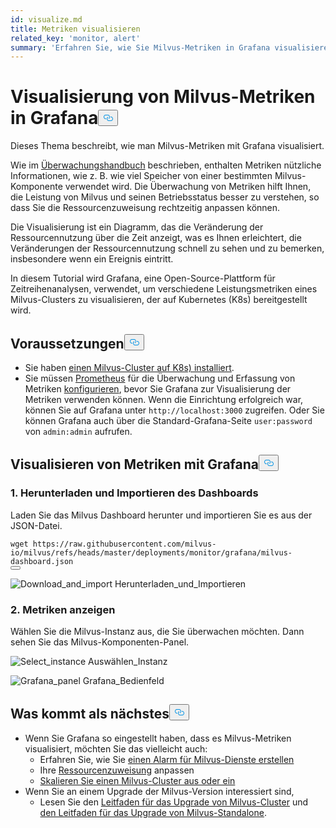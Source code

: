 ```yaml
---
id: visualize.md
title: Metriken visualisieren
related_key: 'monitor, alert'
summary: 'Erfahren Sie, wie Sie Milvus-Metriken in Grafana visualisieren können.'
---
```

<h1 id="Visualize-Milvus-Metrics-in-Grafana" class="common-anchor-header">Visualisierung von Milvus-Metriken in Grafana<button data-href="#Visualize-Milvus-Metrics-in-Grafana" class="anchor-icon" translate="no">
      <svg translate="no"
        aria-hidden="true"
        focusable="false"
        height="20"
        version="1.1"
        viewBox="0 0 16 16"
        width="16"
      >
        <path
          fill="#0092E4"
          fill-rule="evenodd"
          d="M4 9h1v1H4c-1.5 0-3-1.69-3-3.5S2.55 3 4 3h4c1.45 0 3 1.69 3 3.5 0 1.41-.91 2.72-2 3.25V8.59c.58-.45 1-1.27 1-2.09C10 5.22 8.98 4 8 4H4c-.98 0-2 1.22-2 2.5S3 9 4 9zm9-3h-1v1h1c1 0 2 1.22 2 2.5S13.98 12 13 12H9c-.98 0-2-1.22-2-2.5 0-.83.42-1.64 1-2.09V6.25c-1.09.53-2 1.84-2 3.25C6 11.31 7.55 13 9 13h4c1.45 0 3-1.69 3-3.5S14.5 6 13 6z"
        ></path>
      </svg>
    </button></h1><p>Dieses Thema beschreibt, wie man Milvus-Metriken mit Grafana visualisiert.</p>
<p>Wie im <a href="/docs/de/monitor.md">Überwachungshandbuch</a> beschrieben, enthalten Metriken nützliche Informationen, wie z. B. wie viel Speicher von einer bestimmten Milvus-Komponente verwendet wird. Die Überwachung von Metriken hilft Ihnen, die Leistung von Milvus und seinen Betriebsstatus besser zu verstehen, so dass Sie die Ressourcenzuweisung rechtzeitig anpassen können.</p>
<p>Die Visualisierung ist ein Diagramm, das die Veränderung der Ressourcennutzung über die Zeit anzeigt, was es Ihnen erleichtert, die Veränderungen der Ressourcennutzung schnell zu sehen und zu bemerken, insbesondere wenn ein Ereignis eintritt.</p>
<p>In diesem Tutorial wird Grafana, eine Open-Source-Plattform für Zeitreihenanalysen, verwendet, um verschiedene Leistungsmetriken eines Milvus-Clusters zu visualisieren, der auf Kubernetes (K8s) bereitgestellt wird.</p>
<h2 id="Prerequisites" class="common-anchor-header">Voraussetzungen<button data-href="#Prerequisites" class="anchor-icon" translate="no">
      <svg translate="no"
        aria-hidden="true"
        focusable="false"
        height="20"
        version="1.1"
        viewBox="0 0 16 16"
        width="16"
      >
        <path
          fill="#0092E4"
          fill-rule="evenodd"
          d="M4 9h1v1H4c-1.5 0-3-1.69-3-3.5S2.55 3 4 3h4c1.45 0 3 1.69 3 3.5 0 1.41-.91 2.72-2 3.25V8.59c.58-.45 1-1.27 1-2.09C10 5.22 8.98 4 8 4H4c-.98 0-2 1.22-2 2.5S3 9 4 9zm9-3h-1v1h1c1 0 2 1.22 2 2.5S13.98 12 13 12H9c-.98 0-2-1.22-2-2.5 0-.83.42-1.64 1-2.09V6.25c-1.09.53-2 1.84-2 3.25C6 11.31 7.55 13 9 13h4c1.45 0 3-1.69 3-3.5S14.5 6 13 6z"
        ></path>
      </svg>
    </button></h2><ul>
<li>Sie haben <a href="/docs/de/install_cluster-helm.md">einen Milvus-Cluster auf K8s) installiert</a>.</li>
<li>Sie müssen <a href="/docs/de/monitor.md">Prometheus</a> für die Überwachung und Erfassung von Metriken <a href="/docs/de/monitor.md">konfigurieren</a>, bevor Sie Grafana zur Visualisierung der Metriken verwenden können. Wenn die Einrichtung erfolgreich war, können Sie auf Grafana unter <code translate="no">http://localhost:3000</code> zugreifen. Oder Sie können Grafana auch über die Standard-Grafana-Seite <code translate="no">user:password</code> von <code translate="no">admin:admin</code> aufrufen.</li>
</ul>
<h2 id="Visualize-metrics-using-Grafana" class="common-anchor-header">Visualisieren von Metriken mit Grafana<button data-href="#Visualize-metrics-using-Grafana" class="anchor-icon" translate="no">
      <svg translate="no"
        aria-hidden="true"
        focusable="false"
        height="20"
        version="1.1"
        viewBox="0 0 16 16"
        width="16"
      >
        <path
          fill="#0092E4"
          fill-rule="evenodd"
          d="M4 9h1v1H4c-1.5 0-3-1.69-3-3.5S2.55 3 4 3h4c1.45 0 3 1.69 3 3.5 0 1.41-.91 2.72-2 3.25V8.59c.58-.45 1-1.27 1-2.09C10 5.22 8.98 4 8 4H4c-.98 0-2 1.22-2 2.5S3 9 4 9zm9-3h-1v1h1c1 0 2 1.22 2 2.5S13.98 12 13 12H9c-.98 0-2-1.22-2-2.5 0-.83.42-1.64 1-2.09V6.25c-1.09.53-2 1.84-2 3.25C6 11.31 7.55 13 9 13h4c1.45 0 3-1.69 3-3.5S14.5 6 13 6z"
        ></path>
      </svg>
    </button></h2><h3 id="1-Download-and-import-dashboard" class="common-anchor-header">1. Herunterladen und Importieren des Dashboards</h3><p>Laden Sie das Milvus Dashboard herunter und importieren Sie es aus der JSON-Datei.</p>
<pre><code translate="no">wget <span class="hljs-attr">https</span>:<span class="hljs-comment">//raw.githubusercontent.com/milvus-io/milvus/refs/heads/master/deployments/monitor/grafana/milvus-dashboard.json</span>
<button class="copy-code-btn"></button></code></pre>
<p>
  
   <span class="img-wrapper"> <img translate="no" src="/docs/v2.5.x/assets/import_dashboard.png" alt="Download_and_import" class="doc-image" id="download_and_import" />
   </span> <span class="img-wrapper"> <span>Herunterladen_und_Importieren</span> </span></p>
<h3 id="2-View-metrics" class="common-anchor-header">2. Metriken anzeigen</h3><p>Wählen Sie die Milvus-Instanz aus, die Sie überwachen möchten. Dann sehen Sie das Milvus-Komponenten-Panel.</p>
<p>
  
   <span class="img-wrapper"> <img translate="no" src="/docs/v2.5.x/assets/grafana_select.png" alt="Select_instance" class="doc-image" id="select_instance" />
   </span> <span class="img-wrapper"> <span>Auswählen_Instanz</span> </span></p>
<p>
  
   <span class="img-wrapper"> <img translate="no" src="/docs/v2.5.x/assets/grafana_panel.png" alt="Grafana_panel" class="doc-image" id="grafana_panel" />
   </span> <span class="img-wrapper"> <span>Grafana_Bedienfeld</span> </span></p>
<h2 id="Whats-next" class="common-anchor-header">Was kommt als nächstes<button data-href="#Whats-next" class="anchor-icon" translate="no">
      <svg translate="no"
        aria-hidden="true"
        focusable="false"
        height="20"
        version="1.1"
        viewBox="0 0 16 16"
        width="16"
      >
        <path
          fill="#0092E4"
          fill-rule="evenodd"
          d="M4 9h1v1H4c-1.5 0-3-1.69-3-3.5S2.55 3 4 3h4c1.45 0 3 1.69 3 3.5 0 1.41-.91 2.72-2 3.25V8.59c.58-.45 1-1.27 1-2.09C10 5.22 8.98 4 8 4H4c-.98 0-2 1.22-2 2.5S3 9 4 9zm9-3h-1v1h1c1 0 2 1.22 2 2.5S13.98 12 13 12H9c-.98 0-2-1.22-2-2.5 0-.83.42-1.64 1-2.09V6.25c-1.09.53-2 1.84-2 3.25C6 11.31 7.55 13 9 13h4c1.45 0 3-1.69 3-3.5S14.5 6 13 6z"
        ></path>
      </svg>
    </button></h2><ul>
<li>Wenn Sie Grafana so eingestellt haben, dass es Milvus-Metriken visualisiert, möchten Sie das vielleicht auch:<ul>
<li>Erfahren Sie, wie Sie <a href="/docs/de/alert.md">einen Alarm für Milvus-Dienste erstellen</a></li>
<li>Ihre <a href="/docs/de/allocate.md">Ressourcenzuweisung</a> anpassen</li>
<li><a href="/docs/de/scaleout.md">Skalieren Sie einen Milvus-Cluster aus oder ein</a></li>
</ul></li>
<li>Wenn Sie an einem Upgrade der Milvus-Version interessiert sind,<ul>
<li>Lesen Sie den <a href="/docs/de/upgrade_milvus_cluster-operator.md">Leitfaden für das Upgrade von Milvus-Cluster</a> und <a href="/docs/de/upgrade_milvus_standalone-operator.md">den Leitfaden für das Upgrade von Milvus-Standalone</a>.</li>
</ul></li>
</ul>
